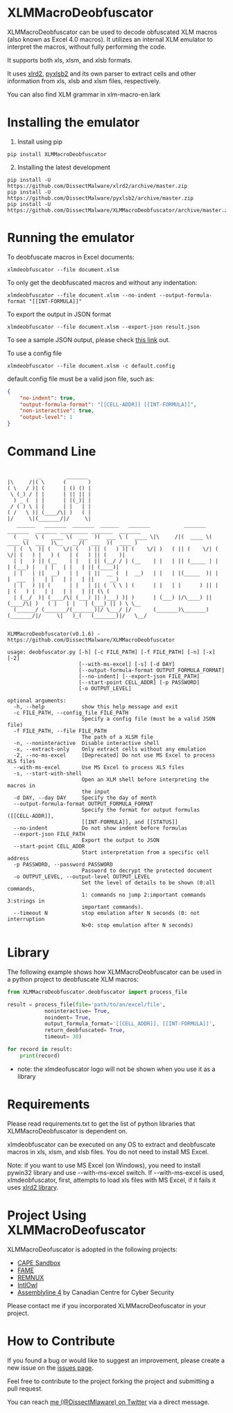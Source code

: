 # XLMMacroDeobfuscator
XLMMacroDeobfuscator can be used to decode obfuscated XLM macros (also known as Excel 4.0 macros). It utilizes an internal XLM emulator to interpret the macros, without fully performing the code.

It supports both xls, xlsm, and xlsb formats. 

It uses [xlrd2](https://github.com/DissectMalware/xlrd2), [pyxlsb2](https://github.com/DissectMalware/pyxlsb2) and its own parser to extract cells and other information from xls, xlsb and xlsm files, respectively.

You can also find XLM grammar in xlm-macro-en.lark

# Installing the emulator

1. Install using pip

```
pip install XLMMacroDeobfuscator
```

2. Installing the latest development

```
pip install -U https://github.com/DissectMalware/xlrd2/archive/master.zip
pip install -U https://github.com/DissectMalware/pyxlsb2/archive/master.zip
pip install -U https://github.com/DissectMalware/XLMMacroDeobfuscator/archive/master.zip
```

# Running the emulator
To deobfuscate macros in Excel documents: 

```
xlmdeobfuscator --file document.xlsm
```

To only get the deobfuscated macros and without any indentation:

```
xlmdeobfuscator --file document.xlsm --no-indent --output-formula-format "[[INT-FORMULA]]"
```

To export the output in JSON format 
```
xlmdeobfuscator --file document.xlsm --export-json result.json
```
To see a sample JSON output, please check [this link](https://pastebin.com/bwmS7mi0) out.

To use a config file
```
xlmdeobfuscator --file document.xlsm -c default.config
```

default.config file must be a valid json file, such as:

```json
{
	"no-indent": true,
	"output-formula-format": "[[CELL-ADDR]] [[INT-FORMULA]]",
	"non-interactive": true,
	"output-level": 1
}
```

# Command Line 

```

          _        _______
|\     /|( \      (       )
( \   / )| (      | () () |
 \ (_) / | |      | || || |
  ) _ (  | |      | |(_)| |
 / ( ) \ | |      | |   | |
( /   \ )| (____/\| )   ( |
|/     \|(_______/|/     \|
   ______   _______  _______  ______   _______           _______  _______  _______ _________ _______  _______
  (  __  \ (  ____ \(  ___  )(  ___ \ (  ____ \|\     /|(  ____ \(  ____ \(  ___  )\__   __/(  ___  )(  ____ )
  | (  \  )| (    \/| (   ) || (   ) )| (    \/| )   ( || (    \/| (    \/| (   ) |   ) (   | (   ) || (    )|
  | |   ) || (__    | |   | || (__/ / | (__    | |   | || (_____ | |      | (___) |   | |   | |   | || (____)|
  | |   | ||  __)   | |   | ||  __ (  |  __)   | |   | |(_____  )| |      |  ___  |   | |   | |   | ||     __)
  | |   ) || (      | |   | || (  \ \ | (      | |   | |      ) || |      | (   ) |   | |   | |   | || (\ (
  | (__/  )| (____/\| (___) || )___) )| )      | (___) |/\____) || (____/\| )   ( |   | |   | (___) || ) \ \__
  (______/ (_______/(_______)|/ \___/ |/       (_______)\_______)(_______/|/     \|   )_(   (_______)|/   \__/

    
XLMMacroDeobfuscator(v0.1.6) - https://github.com/DissectMalware/XLMMacroDeobfuscator

usage: deobfuscator.py [-h] [-c FILE_PATH] [-f FILE_PATH] [-n] [-x] [-2]
                       [--with-ms-excel] [-s] [-d DAY]
                       [--output-formula-format OUTPUT_FORMULA_FORMAT]
                       [--no-indent] [--export-json FILE_PATH]
                       [--start-point CELL_ADDR] [-p PASSWORD]
                       [-o OUTPUT_LEVEL]

optional arguments:
  -h, --help            show this help message and exit
  -c FILE_PATH, --config_file FILE_PATH
                        Specify a config file (must be a valid JSON file)
  -f FILE_PATH, --file FILE_PATH
                        The path of a XLSM file
  -n, --noninteractive  Disable interactive shell
  -x, --extract-only    Only extract cells without any emulation
  -2, --no-ms-excel     [Deprecated] Do not use MS Excel to process XLS files
  --with-ms-excel       Use MS Excel to process XLS files
  -s, --start-with-shell
                        Open an XLM shell before interpreting the macros in
                        the input
  -d DAY, --day DAY     Specify the day of month
  --output-formula-format OUTPUT_FORMULA_FORMAT
                        Specify the format for output formulas ([[CELL-ADDR]],
                        [[INT-FORMULA]], and [[STATUS]]
  --no-indent           Do not show indent before formulas
  --export-json FILE_PATH
                        Export the output to JSON
  --start-point CELL_ADDR
                        Start interpretation from a specific cell address
  -p PASSWORD, --password PASSWORD
                        Password to decrypt the protected document
  -o OUTPUT_LEVEL, --output-level OUTPUT_LEVEL
                        Set the level of details to be shown (0:all commands,
                        1: commands no jump 2:important commands 3:strings in
                        important commands).
  --timeout N           stop emulation after N seconds (0: not interruption
                        N>0: stop emulation after N seconds)
```

# Library
The following example shows how XLMMacroDeobfuscator can be used in a python project to deobfuscate XLM macros:

```python
from XLMMacroDeobfuscator.deobfuscator import process_file

result = process_file(file='path/to/an/excel/file', 
            noninteractive= True, 
            noindent= True, 
            output_formula_format='[[CELL_ADDR]], [[INT-FORMULA]]',
            return_deobfuscated= True,
            timeout= 30)

for record in result:
    print(record)
```

* note: the xlmdeofuscator logo will not be shown when you use it as a library

# Requirements

Please read requirements.txt to get the list of python libraries that XLMMacroDeobfuscator is dependent on.

xlmdeobfuscator can be executed on any OS to extract and deobfuscate macros in xls, xlsm, and xlsb files. You do not need to install MS Excel.

Note: if you want to use MS Excel (on Windows), you need to install pywin32 library and use --with-ms-excel switch.
If --with-ms-excel is used, xlmdeobfuscator, first, attempts to load xls files with MS Excel, if it fails it uses [xlrd2 library](https://github.com/DissectMalware/xlrd2).

# Project Using XLMMacroDeofuscator
XLMMacroDeofuscator is adopted in the following projects:
* [CAPE Sandbox](https://github.com/ctxis/CAPE)
* [FAME](https://certsocietegenerale.github.io/fame/)
* [REMNUX](https://remnux.org/)
* [IntlOwl](https://github.com/certego/IntelOwl)
* [Assemblyline 4](https://cybercentrecanada.github.io/assemblyline4_docs/) by Canadian Centre for Cyber Security 

Please contact me if you incorporated XLMMacroDeofuscator in your project.

# How to Contribute
If you found a bug or would like to suggest an improvement, please create a new issue on the [issues page](https://github.com/DissectMalware/XLMMacroDeobfuscator/issues).

Feel free to contribute to the project forking the project and submitting a pull request.

You can reach [me (@DissectMlaware) on Twitter](https://twitter.com/DissectMalware) via a direct message.

